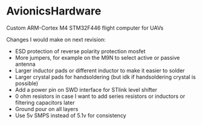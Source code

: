 # AvionicsHardware

Custom ARM-Cortex M4 STM32F446 flight computer for UAVs

Changes I would make on next revision:
- ESD protection of reverse polarity protection mosfet
- More jumpers, for example on the M9N to select active or passive antenna
- Larger inductor pads or different inductor to make it easier to solder
- Larger crystal pads for handsoldering (but idk if handsoldering crystal is possible)
- Add a power pin on SWD interface for STlink level shifter
- 0 ohm resistors in case I want to add series resistors or inductors or filtering capacitors later
- Ground pour on all layers
- Use 5v SMPS instead of 5.1v for consistency
